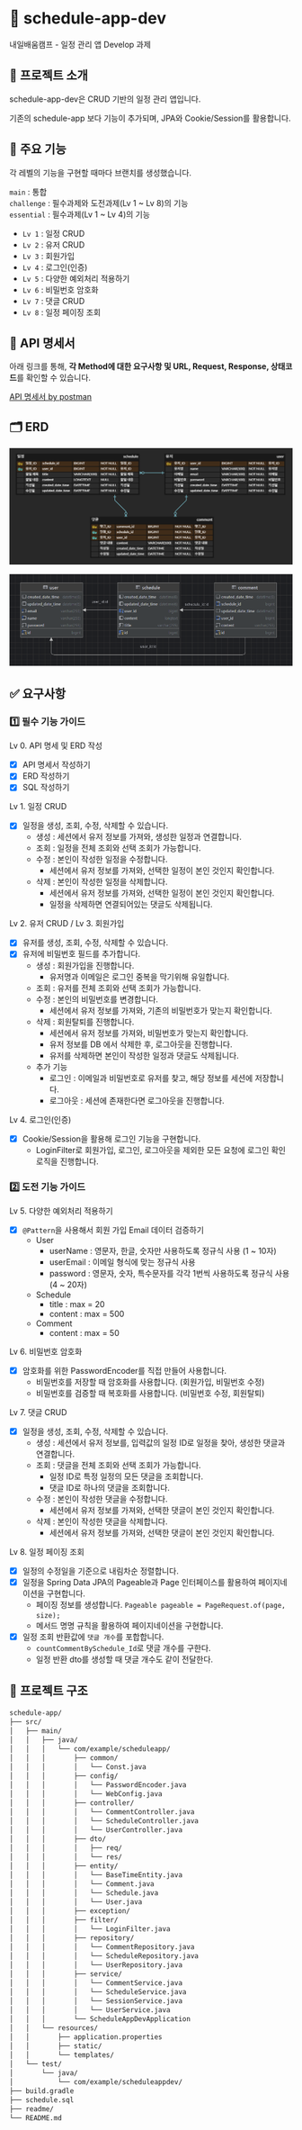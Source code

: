 # 📅 schedule-app-dev
내일배움캠프 - 일정 관리 앱 Develop 과제

## 🐾 프로젝트 소개

schedule-app-dev은 CRUD 기반의 일정 관리 앱입니다.

기존의 schedule-app 보다 기능이 추가되며, JPA와 Cookie/Session를 활용합니다.

## 📌 주요 기능

각 레벨의 기능을 구현할 때마다 브랜치를 생성했습니다. 

`main` : 통합 <br/>
`challenge` : 필수과제와 도전과제(Lv 1 ~ Lv 8)의 기능<br/>
`essential` : 필수과제(Lv 1 ~ Lv 4)의 기능
- `Lv 1` : 일정 CRUD
- `Lv 2` : 유저 CRUD
- `Lv 3` : 회원가입
- `Lv 4` : 로그인(인증)
- `Lv 5` : 다양한 예외처리 적용하기 
- `Lv 6` : 비밀번호 암호화 
- `Lv 7` : 댓글 CRUD 
- `Lv 8` : 일정 페이징 조회

## 📑 API 명세서
아래 링크를 통해, **각 Method에 대한 요구사항 및 URL, Request, Response, 상태코드**를 확인할 수 있습니다.

[API 명세서 by postman](https://documenter.getpostman.com/view/44733463/2sB2qWG4BX)

## 🗂️ ERD

![erdChallenge.png](readme/erdChallenge.png)

![sqlTable.png](readme/sqlTable.png)

## ✅ 요구사항

### 1️⃣ 필수 기능 가이드

Lv 0. API 명세 및 ERD 작성
- [x] API 명세서 작성하기
- [x] ERD 작성하기
- [x] SQL 작성하기

Lv 1. 일정 CRUD
- [x] 일정을 생성, 조회, 수정, 삭제할 수 있습니다.
  - 생성 : 세션에서 유저 정보를 가져와, 생성한 일정과 연결합니다.
  - 조회 : 일정을 전체 조회와 선택 조회가 가능합니다.
  - 수정 : 본인이 작성한 일정을 수정합니다.
    - 세션에서 유저 정보를 가져와, 선택한 일정이 본인 것인지 확인합니다.
  - 삭제 : 본인이 작성한 일정을 삭제합니다.
    - 세션에서 유저 정보를 가져와, 선택한 일정이 본인 것인지 확인합니다.
    - 일정을 삭제하면 연결되어있는 댓글도 삭제됩니다.
 
Lv 2. 유저 CRUD / Lv 3. 회원가입
- [x] 유저를 생성, 조회, 수정, 삭제할 수 있습니다.
- [x] 유저에 비밀번호 필드를 추가합니다.
  - 생성 : 회원가입을 진행합니다.
    - 유저명과 이메일은 로그인 중복을 막기위해 유일합니다.
  - 조회 : 유저를 전체 조회와 선택 조회가 가능합니다.
  - 수정 : 본인의 비밀번호를 변경합니다.
    - 세션에서 유저 정보를 가져와, 기존의 비밀번호가 맞는지 확인합니다.
  - 삭제 : 회원탈퇴를 진행합니다.
    - 세션에서 유저 정보를 가져와, 비밀번호가 맞는지 확인합니다.
    - 유저 정보를 DB 에서 삭제한 후, 로그아웃을 진행합니다.
    - 유저를 삭제하면 본인이 작성한 일정과 댓글도 삭제됩니다.
  - 추가 기능
    - 로그인 : 이메일과 비밀번호로 유저를 찾고, 해당 정보를 세션에 저장합니다.
    - 로그아웃 : 세션에 존재한다면 로그아웃을 진행합니다.

Lv 4. 로그인(인증)
- [x] Cookie/Session을 활용해 로그인 기능을 구현합니다.
  - LoginFilter로 회원가입, 로그인, 로그아웃을 제외한 모든 요청에 로그인 확인 로직을 진행합니다.

### 2️⃣ 도전 기능 가이드
Lv 5. 다양한 예외처리 적용하기
- [x] `@Pattern`을 사용해서 회원 가입 Email 데이터 검증하기
  - User
    - userName : 영문자, 한글, 숫자만 사용하도록 정규식 사용 (1 ~ 10자)
    - userEmail : 이메일 형식에 맞는 정규식 사용
    - password : 영문자, 숫자, 특수문자를 각각 1번씩 사용하도록 정규식 사용 (4 ~ 20자)
  - Schedule 
    - title : max = 20
    - content : max = 500
  - Comment
    - content : max = 50

Lv 6. 비밀번호 암호화
- [x] 암호화를 위한 PasswordEncoder를 직접 만들어 사용합니다.
  - 비밀번호를 저장할 때 암호화를 사용합니다. (회원가입, 비밀번호 수정)
  - 비밀번호를 검증할 때 복호화를 사용합니다. (비밀번호 수정, 회원탈퇴)

Lv 7. 댓글 CRUD
- [x] 일정을 생성, 조회, 수정, 삭제할 수 있습니다.
  - 생성 : 세션에서 유저 정보를, 입력값의 일정 ID로 일정을 찾아, 생성한 댓글과 연결합니다.
  - 조회 : 댓글을 전체 조회와 선택 조회가 가능합니다.
    - 일정 ID로 특정 일정의 모든 댓글을 조회합니다.
    - 댓글 ID로 하나의 댓글을 조회합니다.
  - 수정 : 본인이 작성한 댓글을 수정합니다.
    - 세션에서 유저 정보를 가져와, 선택한 댓글이 본인 것인지 확인합니다.
  - 삭제 : 본인이 작성한 댓글을 삭제합니다.
    - 세션에서 유저 정보를 가져와, 선택한 댓글이 본인 것인지 확인합니다.

Lv 8. 일정 페이징 조회
- [x] 일정의 수정일을 기준으로 내림차순 정렬합니다.
- [x] 일정을 Spring Data JPA의 Pageable과 Page 인터페이스를 활용하여 페이지네이션을 구현합니다.
  - 페이징 정보를 생성합니다. `Pageable pageable = PageRequest.of(page, size);`
  - 메서드 명명 규칙을 활용하여 페이지네이션을 구현합니다.
- [x] 일정 조회 반환값에 `댓글 개수`를 포합합니다.
  - `countCommentBySchedule_Id`로 댓글 개수를 구한다.
  - 일정 반환 dto를 생성할 때 댓글 개수도 같이 전달한다.


## 📁 프로젝트 구조

```
schedule-app/
├── src/
│   ├── main/
│   │   ├── java/
│   │   │   └── com/example/scheduleapp/
│   │   │       ├── common/
│   │   │       │   └── Const.java
│   │   │       ├── config/
│   │   │       │   └── PasswordEncoder.java
│   │   │       │   └── WebConfig.java
│   │   │       ├── controller/
│   │   │       │   └── CommentController.java
│   │   │       │   └── ScheduleController.java
│   │   │       │   └── UserController.java
│   │   │       ├── dto/
│   │   │       │   ├── req/
│   │   │       │   └── res/
│   │   │       ├── entity/
│   │   │       │   └── BaseTimeEntity.java
│   │   │       │   └── Comment.java
│   │   │       │   └── Schedule.java
│   │   │       │   └── User.java
│   │   │       ├── exception/
│   │   │       ├── filter/
│   │   │       │   └── LoginFilter.java
│   │   │       ├── repository/
│   │   │       │   └── CommentRepository.java
│   │   │       │   └── ScheduleRepository.java
│   │   │       │   └── UserRepository.java
│   │   │       ├── service/
│   │   │       │   └── CommentService.java
│   │   │       │   └── ScheduleService.java
│   │   │       │   └── SessionService.java
│   │   │       │   └── UserService.java
│   │   │       └── ScheduleAppDevApplication
│   │   └── resources/
│   │       ├── application.properties
│   │       ├── static/
│   │       └── templates/
│   └── test/
│       └── java/
│           └── com/example/scheduleappdev/
├── build.gradle
├── schedule.sql
├── readme/
└── README.md
```